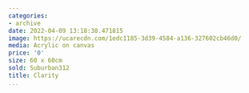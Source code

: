 ```yaml
---
categories:
- archive
date: 2022-04-09 13:18:38.471815
image: https://ucarecdn.com/1edc1185-3d39-4584-a136-327602cb46d0/
media: Acrylic on canvas
price: '0'
size: 60 x 60cm
sold: Suburban312
title: Clarity
...
```

